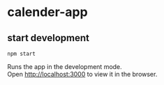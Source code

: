 # calender-app

## start development

```
npm start
```

Runs the app in the development mode.\
Open [http://localhost:3000](http://localhost:3000) to view it in the browser.
